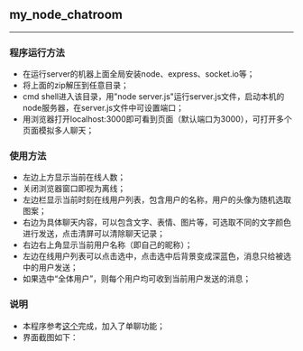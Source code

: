 ## my_node_chatroom

---

### 程序运行方法
- 在运行server的机器上面全局安装node、express、socket.io等；
- 将上面的zip解压到任意目录；
- cmd shell进入该目录，用"node server.js"运行server.js文件，启动本机的node服务器，在server.js文件中可设置端口；
- 用浏览器打开localhost:3000即可看到页面（默认端口为3000），可打开多个页面模拟多人聊天；

### 使用方法
- 左边上方显示当前在线人数；
- 关闭浏览器窗口即视为离线；
- 左边栏显示当前时刻在线用户列表，包含用户的名称，用户的头像为随机选取图案；
- 右边为具体聊天内容，可以包含文字、表情、图片等，可选取不同的文字颜色进行发送，点击清屏可以清除聊天记录；
- 右边右上角显示当前用户名称（即自己的昵称）；
- 左边在线用户列表可以点击选中，点击选中后背景变成深蓝色，消息只给被选中的用户发送；
- 如果选中“全体用户”，则每个用户均可收到当前用户发送的消息；

### 说明
- 本程序参考[这个](https://github.com/wayou/hichat)完成，加入了单聊功能；
- 界面截图如下：


